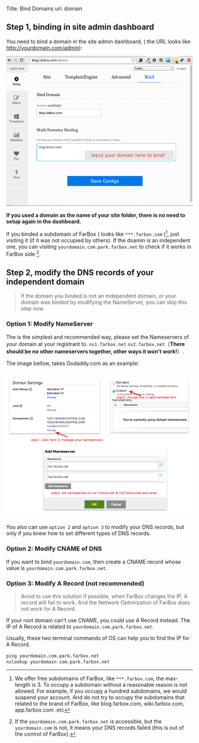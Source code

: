 Title: Bind Domains
url: domain

## Step 1, binding in site admin dashboard

You need to bind a domain in the site admin dashboard, ( the URL looks like http://yourdomain.com/admin):

![bind-domain-in-dashboard](/_image/2014-06-06/bind-domain-in-dashboard.png)

**If you used a domain as the name of your site folder, there is no need to setup again in the dashboard.**

If you binded a subdomain of FarBox ( looks like `***.farbox.com` )[^subdomain], just visiting it (if it was not occupied by others). If the doamin is an independent one, you can visiting `yourdomain.com.park.farbox.net` to check if it works in FarBox side [^domain-in-farbox].




## Step 2, modify the DNS records of your independent domain

> If the domain you binded is not an independent domain, or your domain was binded by modifying the NameServer, you can skip this step now.

### Option 1: Modify NameServer

The is the simplest and recommended way, please set the Nameservers of your domain at your registrant to.
`ns1.farbox.net` `ns2.farbox.net`（**There should be no other nameservers together, other ways it won't work!**）.

The image bellow, takes Godaddy.com as an example:

![Image Title](/_image/2014-06-06/nameserver.png)

You also can use `option 2` and `option 3` to modify your DNS records, but only if you knew how to set different types of DNS records.

### Option 2: Modify CNAME of DNS

If you want to bind `yourdomain.com`, then create a CNAME record whose value is `yourdomain.com.park.farbox.net`.


### Option 3: Modify A Record (not recommended)

> Avoid to use this solution if possible, when FarBox changes the IP, A record will fail to work.
> And the Network Optimization of FarBox does not work for A Record.

If your root domain can't use CNAME, you could use A Record instead. The IP of A Record is related to `yourdomain.com.park.farbox.net`.


Usually, these two terminal commands of OS can help you to find the IP for A Record.
```
ping yourdomain.com.park.farbox.net
nslookup yourdomain.com.park.farbox.net
```



[^subdomain]: We offer free subdomains of FarBox, like `***.farbox.com`, the max-length is 3. To occupy a subdomain without a reasonable reason is not allowed. For example, if you occupy a hundred subdomains, we would suspend your account. And do not try to occupy the subdomains that related to the brand of FarBox, like blog.farbox.com, wiki.farbox.com, app.farbox.com .etc

[^domain-in-farbox]: If the `yourdomain.com.park.farbox.net` is accessible, but the `yourdomain.com` is not, it means your DNS records failed (this is out of the control of FarBox).

